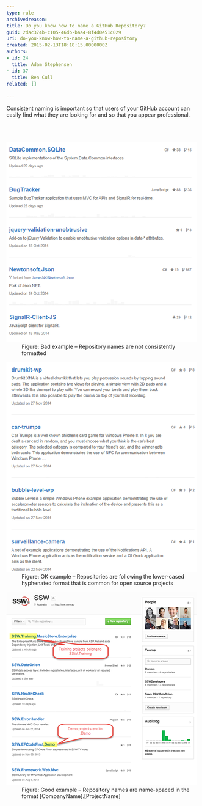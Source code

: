 ```yaml
---
type: rule
archivedreason: 
title: Do you know how to name a GitHub Repository?
guid: 2dac374b-c105-46db-baa4-8f4d0e51c029
uri: do-you-know-how-to-name-a-github-repository
created: 2015-02-13T18:18:15.0000000Z
authors:
- id: 24
  title: Adam Stephensen
- id: 37
  title: Ben Cull
related: []

---
```



<p>Consistent naming is important so that users of your GitHub account can easily find what they are looking for and so that you appear professional.</p>
<br><excerpt class='endintro'></excerpt><br>
<dl class="badImage"><dt>
      <img src="name-github-bad.png" alt="" />
   </dt><dd>Figure: Bad example – Repository names are not consistently formatted</dd></dl><dl><dl class="image"><dt>
            <img src="name-github-ok.png" alt="" />
         </dt><dd>Figure: OK example – Repositories are following the lower-cased hyphenated format that is common for open source projects</dd></dl><dl><dl class="goodImage"><dt>
                  <img src="name-github-good.png" alt="" />
               </dt><dd>Figure: ​​​Good example – Repository names are name-spaced in the format [CompanyName].[ProjectName]</dd><dl>
​</dl></dl></dl></dl>


